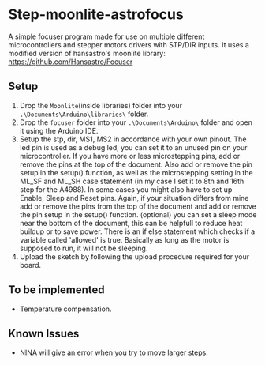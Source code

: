 # Step-moonlite-astrofocus
A simple focuser program made for use on multiple different microcontrollers and stepper motors drivers with STP/DIR inputs.
It uses a modified version of hansastro's moonlite library: https://github.com/Hansastro/Focuser


## Setup

1. Drop the ```Moonlite```(inside libraries) folder into your ```.\Documents\Arduino\libraries\``` folder.
2. Drop the ```focuser``` folder into your ```.\Documents\Arduino\``` folder and open it using the Arduino IDE.
3. Setup the stp, dir, MS1, MS2 in accordance with your own pinout. The led pin is used as a debug led, you can set it to an unused pin on your microcontroller. If you have more or less microstepping pins, add or remove the pins at the top of the document. Also add or remove the pin setup in the setup() function, as well as the microstepping setting in the ML_SF and ML_SH case statement (in my case I set it to 8th and 16th step for the A4988). In some cases you might also have to set up Enable, Sleep and Reset pins. Again, if your situation differs from mine add or remove the pins from the top of the document and add or remove the pin setup in the setup() function.
(optional) you can set a sleep mode near the bottom of the document, this can be helpfull to reduce heat buildup or to save power. There is an if else statement which checks if a variable called 'allowed' is true. Basically as long as the motor is supposed to run, it will not be sleeping.
4. Upload the sketch by following the upload procedure required for your board.

## To be implemented

- Temperature compensation.

## Known Issues

- NINA will give an error when you try to move larger steps.
